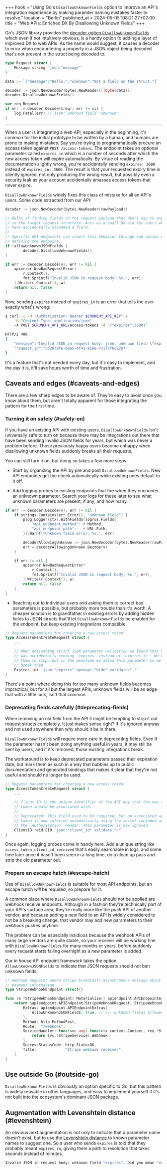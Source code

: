 +++
hook = "Using Go's `DisallowUnknownFields` option to improve an API's integration experience by making paramter naming mistakes faster to resolve."
location = "Berlin"
published_at = 2024-05-05T08:21:27+02:00
title = "Web APIs: Enriched DX By Disallowing Unknown Fields"
+++

Go's JSON library provides the [decoder option `DisallowUnknownFields`](https://pkg.go.dev/encoding/json#Decoder.DisallowUnknownFields) which even if not intuitively obvious, is a handy option fo adding a layer of improved DX to web APIs. As the name would suggest, it causes a decoder to error when encountering a property in a JSON object being decoded that's not present in the struct being decoded to.

``` go
type Request struct {
    Message string `json:"message"`
}

data := `{"message":"Hello.","unknown":"Not a field on the struct."}`

decoder := json.NewDecoder(bytes.NewReader([]byte(data)))
decoder.DisallowUnknownFields()

var req Request
if err := decoder.Decode(&req); err != nil {
    log.Fatal(err) // json: unknown field "unknown"
}
```

---

When a user is integrating a web API, especially in the beginning, it's common for the initial prototype to be written by a human, and humans are prone to making mistakes. Say you're trying to programmatically procure an access token against `POST /access-tokens`. The endpoint takes an optional parameter called `expires_in` which is a number of seconds after which the new access token will expire automatically. By virtue of reading the documentation slightly wrong, you're accidentally sending `expires: 3600` instead of `expires_in: 3600`. The result is that your requested expiry time is silently ignored, not only producing the wrong result, but possibly even a security leak as your account accidentally amasses access tokens that never expire.

`DisallowUnknownFields` widely fixes this class of mistake for all an API's users. Some code extracted from our API:

```go
decoder := json.NewDecoder(bytes.NewReader(rawPayload))

// Balks if finding fields in the request payload that don't map to anything
// in the target request structure. Acts as a small DX aid for users who may
// have accidentally misnamed a field.
//
// Specific API endpoints can invert this behavior through and option while
// defining the endpoint.
if !allowUnknownJSONFields {
        decoder.DisallowUnknownFields()
}

if err := decoder.Decode(v); err != nil {
    apierror.NewBadRequestError(
        r.Context(),
        fmt.Sprintf("Invalid JSON in request body: %s.", err),
    ).Write(r.Context(), w)
    return nil, false
}
```

Now, sending `expires` instead of `expires_in` is an error that tells the user exactly what's wrong:

```sh
$ curl -i -H "Authorization: Bearer $CRUNCHY_API_KEY" \
    -H "Content-Type: application/json"
    -X POST $CRUNCHY_API_URL/access-tokens -d '{"expires":3600}'

HTTP/2 400
{
    "message":"Invalid JSON in request body: json: unknown field \"expires\".",
    "request_id":"5d2078fe-6ea5-4f41-816e-4717cf6c22b7"
}
```

It's a feature that's not needed every day, but it's easy to implement, and the day it is, it'll save hours worth of time and frustration.

## Caveats and edges (#caveats-and-edges)

There are a few sharp edges to be aware of. They're easy to avoid once you know about them, but aren't totally apparent for those integrating the pattern for the first time.

### Turning it on safely (#safely-on)

If you have an existing API with existing users, `DisallowUnknownFields` isn't universally safe to turn on because there may be integrations out there that have been sending invalid JSON fields for years, but which was never a problem before. Those previously happy users become unhappy when disallowing unknown fields suddenly breaks all their requests.

You can still turn it on, but doing so takes a few more steps:

* Start by organizing the API by pre and post `DisallowUnknownFields`. New API endpoints get the check automatically while existing ones default to it off.

* Add logging probes to existing endpoints that fire when they encounter an unknown parameter. Search your logs for these later to see what unknown parameters are present, if any, and how many.

``` go
if err := decoder.Decode(v); err != nil {
    if strings.Contains(err.Error(), "unknown field") {
        plog.Logger(ctx).WithFields(logrus.Fields{
            "api_endpoint_method": r.Method,
            "api_endpoint_path":   r.URL.Path,
        }).Warnf("Unknown field error: %s.", err)

        decoderAllowingUnknown := json.NewDecoder(bytes.NewReader(rawPayload))
        err = decoderAllowingUnknown.Decode(v)
    }

    if err != nil {
        apierror.NewBadRequestError(
            r.Context(),
            fmt.Sprintf("Invalid JSON in request body: %s.", err),
        ).Write(r.Context(), w)
        return nil, false
    }
}
```

* Reaching out to individual users and asking them to correct bad parameters is possible, but probably more trouble than it's worth. A cheaper solution is to grandfather in existing errors by adding hidden fields to JSON structs that'll let `DisallowUnknownFields` be enabled for the endpoint, but keep existing integrations compatible.

``` go
// Request parameters for creating a new access token.
type AccessTokenCreateRequest struct {
    ...

    // When activating strict JSON parameter validation we found that Customer X
    // was accidentally sending `expires` instead of `expires_in`. We've asked
    // them to stop, but in the meantime we allow this parameter so we don't
    // break them.
    Expires int `json:"expires" openapi:"hide" validate:"-"`
}
```

There's a point where doing this for too many unknown fields becomes impractical, but for all but the largest APIs, unknown fields will be an edge that with a little luck, isn't that common.

### Deprecating fields carefully (#deprecating-fields)

When removing an old field from the API it might be tempting to strip it out request structs completely. It just makes sense right? If it's ignored anyway and not used anywhere then why should it be in there.

`DisallowUnknownFields` will require more care in deprecating fields. Even if the parameter hasn't been doing anything useful in years, it may still be sent by users, and if it's removed, those existing integrations break.

The workaround is to keep deprecated parameters passed their expiration date, but mark them as such in a way that bubbles up to public documentation and generated bindings that makes it clear that they're not useful and should no longer be used.

``` go
// Request parameters for creating a new access token.
type AccessTokenCreateRequest struct {
    ...

    // Client ID is the unique identifier of the API key that the new access
    // token should be associated with.
    //
    // Deprecated: This field used to be required, but an associated access
    // token is now inferred automatically using the secret included as part of
    // the `Authorization` header. This parameter is now ignored.
    ClientID *eid.EID `json:"client_id" validate:"-"`
}
```

Once again, logging probes come in handy here. Add a unique string like `access_token_client_id_received` that's easily searchable in logs, and some time later once it hasn't been seen in a long time, do a clean up pass and strip the old parameter out.

### Prepare an escape hatch (#escape-hatch)

Use of `DisallowUnknownFields` is suitable for most API endpoints, but an escape hatch _will_ be required, so prepare for it.

A common place where `DisallowUnknownFields` should not be applied are webhook receive endpoints. Although in a fashion they're technically part of your API's surface area, they're really more like the _push_ API of another vendor, and because adding a new field to an API is widely considered to not be a breaking change, that vendor may add new parameters to their webhook pushes anytime.

The problem can be especially insidious because the webhook APIs of many large vendors are quite stable, so your receiver will be working fine with `DisallowUnknownFields` for many months or years, before suddenly every request starts failing overnight as a new parameter is added.

Our in house API endpoint framework takes the option `AllowUnknownJSONFields` to indicate that JSON requests should not ban unknown fields:

``` go
// Webhook endpoint where Stripe broadcasts asynchronous message about customer
// payment information.
type StripeWebhookEndpoint struct{}

func (e *StripeWebhookEndpoint) Materialize() apiendpoint.APIEndpointer {
    return &apiendpoint.APIEndpoint[StripeWebhookRequest, StripeWebhookResponse]{
        Extras: apiendpoint.APIEndpointExtras{
            AllowUnknownJSONFields: true, // <-- unknown fields allowed
        },
        Method: http.MethodPost,
        Route:  "/webhook",
        ServiceHandler: func(svc any) func(ctx context.Context, req *StripeWebhookRequest) (*StripeWebhookResponse, error) {
            return svc.(StripeService).Webhook
        },
        SuccessStatusCode: http.StatusOK,
        Title:             "Stripe webhook receiver",
    }
}
```

## Use outside Go (#outside-go)

`DisallowUnknownFields` is obviously an option specific to Go, but this pattern is widely reusable in other languages, and easy to implement yourself if it's not built into the ecosystem's dominant JSON package.

## Augmentation with Levenshtein distance (#levenshtein)

An obvious next augmentation is not only to indicate that a parameter name doesn't exist, but to use the [Levenshtein distance
](https://en.wikipedia.org/wiki/Levenshtein_distance) to known parameter names to suggest one. So a user who sends `expires` is told that they probably meant `expires_in`, giving them a path to resolution that takes seconds instead of minutes.

``` sh
Invalid JSON in request body: unknown field "expires". Did you mean "expires_in"?"
```